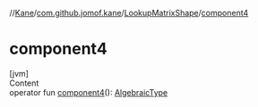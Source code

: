 //[Kane](../../index.md)/[com.github.jomof.kane](../index.md)/[LookupMatrixShape](index.md)/[component4](component4.md)



# component4  
[jvm]  
Content  
operator fun [component4](component4.md)(): [AlgebraicType](../../com.github.jomof.kane.types/-algebraic-type/index.md)  



